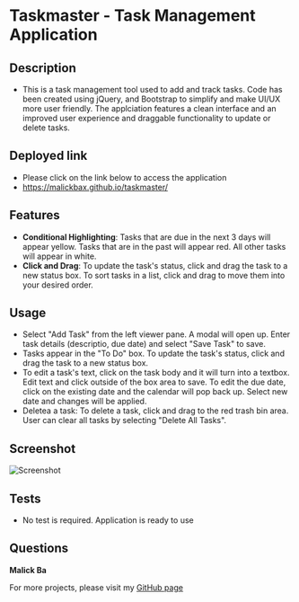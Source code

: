 # Taskmaster - Task Management Application

## Description
- This is a task management tool used to add and track tasks. Code has been created using jQuery, and Bootstrap to simplify and make UI/UX more user friendly. The applciation features a clean interface and an improved user experience and draggable functionality to update or delete tasks.

## Deployed link
- Please click on the link below to access the application 
- https://malickbax.github.io/taskmaster/

## Features 
- **Conditional Highlighting**: Tasks that are due in the next 3 days will appear yellow. Tasks that are in the past will appear red. All other tasks will appear in white.
- **Click and Drag**: To update the task's status, click and drag the task to a new status box. To sort tasks in a list, click and drag to move them into your desired order.

## Usage
- Select "Add Task" from the left viewer pane. A modal will open up. Enter task details (descriptio, due date) and select "Save Task" to save.
- Tasks appear in the "To Do" box. To update the task's status, click and drag the task to a new status box.
- To edit a task's text, click on the task body and it will turn into a textbox. Edit text and click outside of the box area to save. To edit the due date, click on the existing date and the calendar will pop back up. Select new date and changes will be applied.
- Deletea a task: To delete a task, click and drag to the red trash bin area. User can clear all tasks by selecting "Delete All Tasks".

## Screenshot
![Screenshot](/assets/css/Screenshot.jpeg)

## Tests
- No test is required. Application is ready to use

## Questions
**Malick Ba**

For more projects, please visit my [GitHub page](https://github.com/malickbax) 
